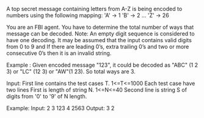 A top secret message containing letters from A-Z is being encoded to numbers using the following mapping:
  'A' -> 1
  'B' -> 2
  ...
  'Z' -> 26

You are an FBI agent. You have to determine the total number of ways that message can be decoded.
Note: An empty digit sequence is considered to have one decoding. It may be assumed that the input contains valid digits from 0 to 9 and If there are leading 0’s, extra trailing 0’s and two or more consecutive 0’s then it is an invalid string.

Example :
Given encoded message "123",  it could be decoded as "ABC" (1 2 3) or "LC" (12 3) or "AW"(1 23).
So total ways are 3.

Input:
First line contains the test cases T.  1<=T<=1000
Each test case have two lines
First is length of string N.  1<=N<=40
Second line is string S of digits from '0' to '9' of N length.

Example:
Input:
2
3
123
4
2563
Output:
3
2
